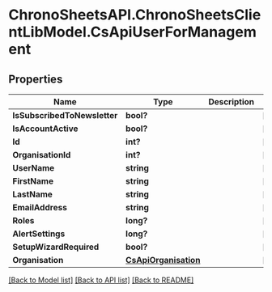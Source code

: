 # ChronoSheetsAPI.ChronoSheetsClientLibModel.CsApiUserForManagement
## Properties

Name | Type | Description | Notes
------------ | ------------- | ------------- | -------------
**IsSubscribedToNewsletter** | **bool?** |  | [optional] 
**IsAccountActive** | **bool?** |  | [optional] 
**Id** | **int?** |  | [optional] 
**OrganisationId** | **int?** |  | [optional] 
**UserName** | **string** |  | [optional] 
**FirstName** | **string** |  | [optional] 
**LastName** | **string** |  | [optional] 
**EmailAddress** | **string** |  | [optional] 
**Roles** | **long?** |  | [optional] 
**AlertSettings** | **long?** |  | [optional] 
**SetupWizardRequired** | **bool?** |  | [optional] 
**Organisation** | [**CsApiOrganisation**](CsApiOrganisation.md) |  | [optional] 

[[Back to Model list]](../README.md#documentation-for-models) [[Back to API list]](../README.md#documentation-for-api-endpoints) [[Back to README]](../README.md)

